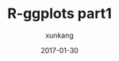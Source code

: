 ---
layout:     post
title:      "R-ggplots part1"
date:       2017-01-30
author:     "xunkang"
header-img: "img/post-bg-js-version.jpg"
tags:
    - 统计学
---